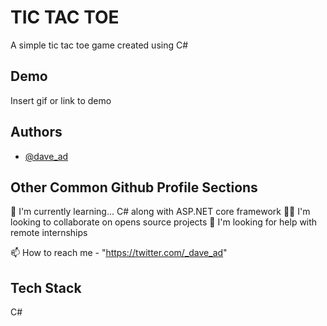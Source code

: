 # TIC TAC TOE

A simple tic tac toe game created using C#

## Demo

Insert gif or link to demo

## Authors

- [@dave_ad](https://www.github.com/dave-ad)

## Other Common Github Profile Sections

🧠 I'm currently learning... C# along with ASP.NET core framework
👯‍♀️ I'm looking to collaborate on opens source projects
🤔 I'm looking for help with remote internships

📫 How to reach me - "https://twitter.com/_dave_ad"

## Tech Stack

C#
